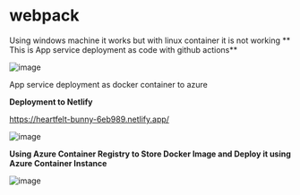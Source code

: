 # webpack

Using windows machine it works but with linux container it is not working
**
This is App service deployment as code with github actions**

![image](https://user-images.githubusercontent.com/57040928/207312733-f50739de-3a64-45b9-85c1-3cc1ace8380e.png)


App service deployment as docker container to azure


**Deployment to Netlify**

https://heartfelt-bunny-6eb989.netlify.app/

![image](https://user-images.githubusercontent.com/57040928/208225324-c09e7c34-218f-400c-906d-32aefdc65b3f.png)



**Using Azure Container Registry to Store Docker Image and Deploy it using Azure Container Instance**

![image](https://user-images.githubusercontent.com/57040928/208238095-abef14b9-a99f-48c8-a8db-48a626d22eb2.png)
